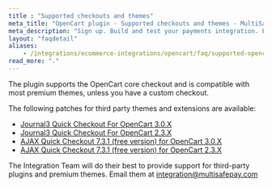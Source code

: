 ```yaml
---
title : "Supported checkouts and themes"
meta_title: "OpenCart plugin - Supported checkouts and themes - MultiSafepay Docs"
meta_description: "Sign up. Build and test your payments integration. Explore our products and services. Use our API reference, SDKs, and wrappers. Get support."
layout: "faqdetail"
aliases:
    - /integrations/ecommerce-integrations/opencart/faq/supported-opencart-checkouts/
read_more: "."
---
```


The plugin supports the OpenCart core checkout and is compatible with most premium themes, unless you have a custom checkout.

The following patches for third party themes and extensions are available:

- [Journal3 Quick Checkout For OpenCart 3.0.X](/payments/integrations/ecommerce-platforms/opencart/patches/multisafepay-patch-for-journal3-opencart-3.0.X.ocmod.zip)
- [Journal3 Quick Checkout For OpenCart 2.3.X](/payments/integrations/ecommerce-platforms/opencart/patches/multisafepay-patch-for-journal3-opencart-2.3.X.ocmod.zip)
- [AJAX Quick Checkout 7.3.1 (free version) for OpenCart 3.0.X](/payments/integrations/ecommerce-platforms/opencart/patches/multisafepay-patch-for-ajax-quick-checkout-free-version-7.3.1-opencart-3.0.X.ocmod.zip)
- [AJAX Quick Checkout 7.3.1 (free version) for OpenCart 2.3.X](/payments/integrations/ecommerce-platforms/opencart/patches/multisafepay-patch-for-ajax-quick-checkout-free-version-7.3.1-opencart-2.3.X.ocmod.zip)

The Integration Team will do their best to provide support for third-party plugins and premium themes. Email them at <integration@multisafepay.com>
